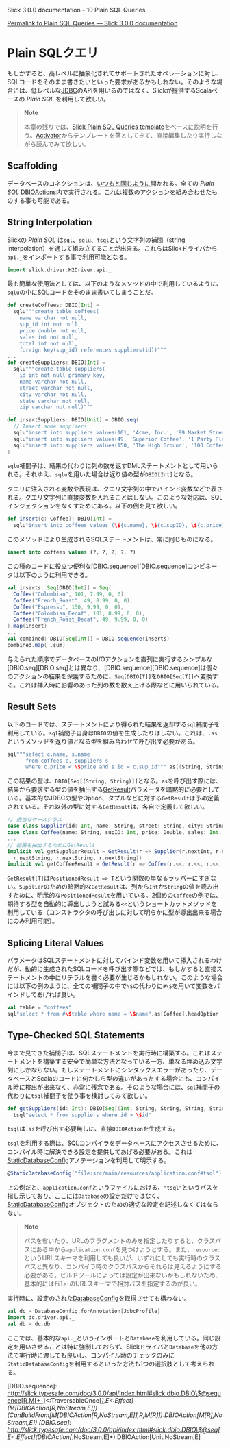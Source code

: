 Slick 3.0.0 documentation - 10 Plain SQL Queries

[Permalink to Plain SQL Queries — Slick 3.0.0 documentation](http://slick.typesafe.com/doc/3.0.0/sql.html)

Plain SQLクエリ
=================

もしかすると、高レベルに抽象化されてサポートされたオペレーションに対し、SQLコードをそのまま書きたいといった要求があるかもしれない。そのような場合には、低レベルな[JDBC](http://en.wikipedia.org/wiki/Java_Database_Connectivity)のAPIを用いるのではなく、Slickが提供するScalaベースの _Plain SQL_ を利用して欲しい。
<!-- Sometimes you may need to write your own SQL code for an operation which is not well supported at a higher level of abstraction. Instead of falling back to the low level of JDBC\_, you can use Slick's *Plain SQL* queries with a much nicer Scala-based API.  -->

> **Note**
>
> 本章の残りでは、[Slick Plain SQL Queries template](https://typesafe.com/activator/template/slick-plainsql-3.0)をベースに説明を行う。[Activator](https://typesafe.com/activator)からテンプレートを落としてきて、直接編集したり実行しながら読んでみて欲しい。
<!-- **note** The rest of this chapter is based on the Slick Plain SQL Queries template\_. The prefered way of reading this introduction is in Activator\_, where you can edit and run the code directly while reading the tutorial.  -->

Scaffolding
-----------

データベースのコネクションは、[いつもと同じように](http://slick.typesafe.com/doc/3.0.0/gettingstarted.html#gettingstarted-dbconnection)開かれる。全ての _Plain SQL_ [DBIOActions](http://slick.typesafe.com/doc/3.0.0/api/index.html#slick.dbio.DBIOAction)内で実行される。これは複数のアクションを組み合わせたものする事も可能である。
<!-- The database connection is opened in the usual way \<gettingstarted-dbconnection\>. All *Plain SQL* queries result in DBIOActions \<slick.dbio.DBIOAction\> that can be composed and run like any other action.  -->

String Interpolation
--------------------

Slickの _Plain SQL_ は`sql`、`sqlu`、`tsql`という文字列の補間（string interpolation）を通して組み立てることが出来る。これらはSlickドライバから`api._`をインポートする事で利用可能となる。
<!-- *Plain SQL* queries in Slick are built via string interpolation using the `sql`, `sqlu` and `tsql` interpolators. They are available through the standard `api._` import from a Slick driver:  -->

```scala
import slick.driver.H2Driver.api._
```

最も簡単な使用法としては、以下のようなメソッドの中で利用しているように、`sqlu`の中にSQLコードをそのまま書いてしまうことだ。
<!-- You can see the simplest use case in the following methods where the `sqlu` interpolator is used with a literal SQL string:  -->

```scala
def createCoffees: DBIO[Int] =
  sqlu"""create table coffees(
    name varchar not null,
    sup_id int not null,
    price double not null,
    sales int not null,
    total int not null,
    foreign key(sup_id) references suppliers(id))"""
...
def createSuppliers: DBIO[Int] =
  sqlu"""create table suppliers(
    id int not null primary key,
    name varchar not null,
    street varchar not null,
    city varchar not null,
    state varchar not null,
    zip varchar not null)"""
...
def insertSuppliers: DBIO[Unit] = DBIO.seq(
  // Insert some suppliers
  sqlu"insert into suppliers values(101, 'Acme, Inc.', '99 Market Street', 'Groundsville', 'CA', '95199')",
  sqlu"insert into suppliers values(49, 'Superior Coffee', '1 Party Place', 'Mendocino', 'CA', '95460')",
  sqlu"insert into suppliers values(150, 'The High Ground', '100 Coffee Lane', 'Meadows', 'CA', '93966')"
)
```

`sqlu`補間子は、結果の代わりに列の数を返すDMLステートメントとして用いられる。それゆえ、`sqlu`を用いた場合は返り値の型が`DBIO[Int]`となる。
<!-- The `sqlu` interpolator is used for DML statements which produce a row count instead of a result set. Therefore they are of type `DBIO[Int]`.  -->

クエリに注入される変数や表現は、クエリ文字列の中でバインド変数などで表される。クエリ文字列に直接変数を入れることはしない。このような対応は、SQLインジェクションをなくすためにある。以下の例を見て欲しい。
<!-- Any variable or expression injected into a query gets turned into a bind variable in the resulting query string. It is not inserted directly into a query string, so there is no danger of SQL injection attacks. You can see this used in here:  -->

```scala
def insert(c: Coffee): DBIO[Int] =
  sqlu"insert into coffees values (\${c.name}, \${c.supID}, \${c.price}, \${c.sales}, \${c.total})"
```

このメソッドにより生成されるSQLステートメントは、常に同じものになる。
<!-- The SQL statement produced by this method is always the same: -->

```sql
insert into coffees values (?, ?, ?, ?, ?)
```

この種のコードに役立つ便利な[DBIO.sequence][DBIO.sequence]コンビネータは以下のように利用できる。
<!-- Note the use of the DBIO.sequence \<slick.dbio.DBIO\$@sequence[R,M[+\_]\<:TraversableOnce[\_],E\<:Effect](M[DBIOAction[R,NoStream,E]])(CanBuildFrom[M[DBIOAction[R,NoStream,E]],R,M[R]]):DBIOAction[M[R],NoStream,E]\> combinator which is useful for this kind of code:  -->

```scala
val inserts: Seq[DBIO[Int]] = Seq(
  Coffee("Colombian", 101, 7.99, 0, 0),
  Coffee("French_Roast", 49, 8.99, 0, 0),
  Coffee("Espresso", 150, 9.99, 0, 0),
  Coffee("Colombian_Decaf", 101, 8.99, 0, 0),
  Coffee("French_Roast_Decaf", 49, 9.99, 0, 0)
).map(insert)
...
val combined: DBIO[Seq[Int]] = DBIO.sequence(inserts)
combined.map(_.sum)
```

与えられた順序でデータベースのI/Oアクションを直列に実行するシンプルな[DBIO.seq][DBIO.seq]とは異なり、[DBIO.sequence][DBIO.sequence]は個々のアクションの結果を保護するために、`Seq[DBIO[T]]`を`DBIO[Seq[T]]`へ変換する。これは挿入時に影響のあった列の数を数え上げる際などに用いられている。
<!-- Unlike the simpler DBIO.seq \<slick.dbio.DBIO\$@seq[E\<:Effect](DBIOAction[\_,NoStream,E]\*):DBIOAction[Unit,NoStream,E]\> combinator which runs a (varargs) sequence of database I/O actions in the given order and discards the return values, DBIO.sequence \<slick.dbio.DBIO\$@sequence[R,M[+\_]\<:TraversableOnce[\_],E\<:Effect](M[DBIOAction[R,NoStream,E]])(CanBuildFrom[M[DBIOAction[R,NoStream,E]],R,M[R]]):DBIOAction[M[R],NoStream,E]\> turns a `Seq[DBIO[T]]` into a `DBIO[Seq[T]]`, thus preserving the results of all individual actions. It is used here to sum up the affected row counts of all inserts.  -->

Result Sets
-----------

以下のコードでは、ステートメントにより得られた結果を返却する`sql`補間子を利用している。`sql`補間子自身は`DBIO`の値を生成したりはしない。これは、`.as`というメソッドを返り値となる型を組み合わせて呼び出す必要がある。
<!-- The following code uses tbe `sql` interpolator which returns a result set produced by a statement. The interpolator by itself does not produce a `DBIO` value. It needs to be followed by a call to `.as` to define the row type:  -->

```scala
sql"""select c.name, s.name
      from coffees c, suppliers s
      where c.price < \$price and s.id = c.sup_id""".as[(String, String)]
```

この結果の型は、`DBIO[Seq[(String, String)]]`となる。`as`を呼び出す際には、結果から要求する型の値を抽出する[GetResult](http://slick.typesafe.com/doc/3.0.0/api/index.html#slick.jdbc.GetResult)パラメータを暗黙的に必要としている。基本的なJDBCの型やOption、タプルなどに対する`GetResult`は予め定義されている。それ以外の型に対する`GetResult`は、各自で定義して欲しい。
<!-- This results in a `DBIO[Seq[(String, String)]]`. The call to `as` takes an implicit slick.jdbc.GetResult parameter which extracts data of the requested type from a result set. There are predefined `GetResult` implicits for the standard JDBC types, for Options of those (to represent nullable columns) and for tuples of types which have a `GetResult`. For non-standard return types you have to define your own converters:  -->

```scala
// 適当なケースクラス
case class Supplier(id: Int, name: String, street: String, city: String, state: String, zip: String)
case class Coffee(name: String, supID: Int, price: Double, sales: Int, total: Int)
...
// 結果を抽出するためにGetResult
implicit val getSupplierResult = GetResult(r => Supplier(r.nextInt, r.nextString, r.nextString,
  r.nextString, r.nextString, r.nextString))
implicit val getCoffeeResult = GetResult(r => Coffee(r.<<, r.<<, r.<<, r.<<, r.<<))
```

`GetResult[T]`は`PositionedResult => T`という関数の単なるラッパーにすぎない。`Supplier`のための暗黙的な`GetResult`は、列から`Int`か`String`の値を読み出すために、明示的な`PositionedResult`を用いている。2個めの`Coffee`の例では、期待する型を自動的に導出しようと試みる`<<`というショートカットメソッドを利用している（コンストラクタの呼び出しに対して明らかに型が導出出来る場合にのみ利用可能）。
<!-- `GetResult[T]` is simply a wrapper for a function `PositionedResult => T`. The implicit val for `Supplier` uses the explicit `PositionedResult` methods `getInt` and `getString` to read the next `Int` or `String` value in the current row. The second one uses the shortcut method `<<` which returns a value of whatever type is expected at this place. (Of course you can only use it when the type is actually known like in this constructor call.  -->

Splicing Literal Values
-----------------------

パラメータはSQLステートメントに対してバインド変数を用いて挿入されるわけだが、動的に生成されたSQLコードを呼び出す際などでは、もしかすると直接ステートメントの中にリテラルを書く必要が生じるかもしれない。このような場合には以下の例のように、全ての補間子の中で`\$`の代わりに`#\$`を用いて変数をバインドしてあげれば良い。
<!-- While most parameters should be inserted into SQL statements as bind variables, sometimes you need to splice literal values directly into the statement, for example to abstract over table names or to run dynamically generated SQL code. You can use `#\$` instead of `\$` in all interpolators for this purpose, as shown in the following piece of code:  -->

```scala
val table = "coffees"
sql"select * from #\$table where name = \$name".as[Coffee].headOption
```

Type-Checked SQL Statements
---------------------------

今まで見てきた補間子は、SQLステートメントを実行時に構築する。これはステートメントを構築する安全で簡単な方法となっている一方、単なる埋め込み文字列にしかならない。もしステートメントにシンタックスエラーがあったり、データベースとScalaのコードに何かしら型の違いがあったする場合にも、コンパイル時に検出が出来なく、非常に残念である。そのような場合には、`sql`補間子の代わりに`tsql`補間子を使う事を検討してみて欲しい。
<!-- The interpolators you have seen so far only construct a SQL statement at runtime. This provides a safe and easy way of building statements but they are still just embedded strings. If you have a syntax error in a statement or the types don't match up between the database and your Scala code, this cannot be detected at compile-time. You can use the `tsql` interpolator instead of `sql` to get just that:  -->

```scala
def getSuppliers(id: Int): DBIO[Seq[(Int, String, String, String, String, String)]] =
  tsql"select * from suppliers where id > \$id"
```

`tsql`は`.as`を呼び出す必要無しに、直接`DBIOAction`を生成する。
<!-- Note that `tsql` directly produces a `DBIOAction` of the correct type without requiring a call to `.as`.  -->

`tsql`を利用する際は、SQLコンパイラをデータベースにアクセスさせるために、コンパイル時に解決できる設定を提供してあげる必要がある。これは[StaticDatabaseConfig](http://slick.typesafe.com/doc/3.0.0/api/index.html#slick.backend.StaticDatabaseConfig)アノテーションを利用して明示する。
<!-- In order to give the compiler access to the database, you have to provide a configuration that can be resolved at compile-time. This is done with the slick.backend.StaticDatabaseConfig annotation:  -->

```scala
@StaticDatabaseConfig("file:src/main/resources/application.conf#tsql")
```

上の例だと、`application.conf`というファイルにおける、`"tsql"`というパスを指し示しており、ここには`Database`の設定だけではなく、[StaticDatabaseConfig](http://slick.typesafe.com/doc/3.0.0/api/index.html#slick.backend.StaticDatabaseConfig)オブジェクトのための適切な設定を記述しなくてはならない。
<!-- In this case it points to the path "tsql" in a local `application.conf` file, which must contain an appropriate configiration for a slick.backend.StaticDatabaseConfig object, not just a `Database`.  -->

> **Note**
>
> パスを省いたり、URLのフラグメントのみを指定したりすると、クラスパスにある中から`application.conf`を見つけようとする。また、`resource:`というURLスキーマを利用しても良いが、いずれにしても実行時のクラスパスと異なり、コンパイラ時のクラスパスからそれらは見えるようにする必要がある。ビルドツールによっては設定が出来ないかもしれないため、基本的には`file:`のURLスキーマで相対パスを指定するのが良い。

<!-- **note** You can get `application.conf` resolved via the classpath (as usual) by omitting the path and only specifying a fragment in the URL, or you can use a `resource:` URL scheme for referencing an arbitrary classpath resouce, but in both cases, they have to be on the *compiler's* own classpath, not just the source path or the runtime classpath. Depending on the build tool this may not be possible, so it's usually better to use a relative `file:` URL.  -->

実行時に、設定のされた[DatabaseConfig](http://slick.typesafe.com/doc/3.0.0/api/index.html#slick.backend.DatabaseConfig)を取得させても構わない。
<!-- You can also retrieve the statically configured slick.backend.DatabaseConfig at runtime:  -->

```scala
val dc = DatabaseConfig.forAnnotation[JdbcProfile]
import dc.driver.api._
val db = dc.db
```

ここでは、基本的な`api._`というインポートと`Database`を利用している。同じ設定を用いさせることは特に強制しておらず、Slickドライバと`Database`を他の方法で実行時に渡しても良いし、コンパイル時のチェックのみに`StaticDatabaseConfig`を利用するといった方法も1つの選択肢として考えられる。
<!-- This gives you the Slick driver for the standard `api._` import and the `Database`. Note that it is not mandatory to use the same configuration. You can get a Slick driver and `Database` at runtime in any other way you like and only use the `StaticDatabaseConfig` for compile-time checking.  -->

[DBIO.sequence]: http://slick.typesafe.com/doc/3.0.0/api/index.html#slick.dbio.DBIO\$@sequence[R,M[+_]<:TraversableOnce[_],E<:Effect](M[DBIOAction[R,NoStream,E]])(CanBuildFrom[M[DBIOAction[R,NoStream,E]],R,M[R]]):DBIOAction[M[R],NoStream,E])
[DBIO.seq]: http://slick.typesafe.com/doc/3.0.0/api/index.html#slick.dbio.DBIO\$@seq[E<:Effect](DBIOAction[_,NoStream,E]*):DBIOAction[Unit,NoStream,E]

